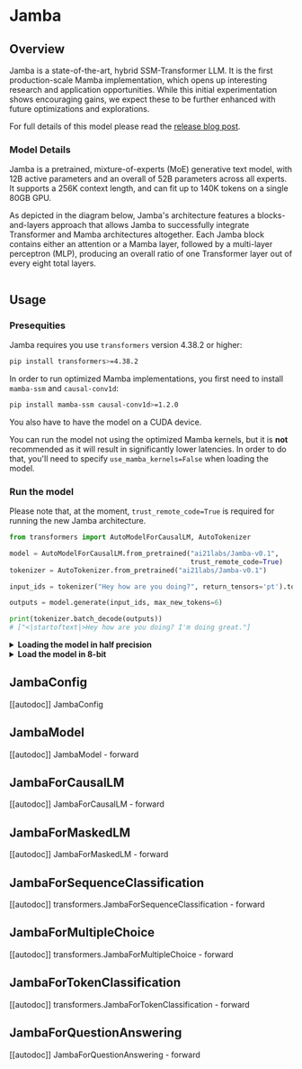 <!--Copyright 2022 The HuggingFace Team. All rights reserved.

Licensed under the Apache License, Version 2.0 (the "License"); you may not use this file except in compliance with
the License. You may obtain a copy of the License at

http://www.apache.org/licenses/LICENSE-2.0

Unless required by applicable law or agreed to in writing, software distributed under the License is distributed on
an "AS IS" BASIS, WITHOUT WARRANTIES OR CONDITIONS OF ANY KIND, either express or implied. See the License for the
specific language governing permissions and limitations under the License.

⚠️ Note that this file is in Markdown but contain specific syntax for our doc-builder (similar to MDX) that may not be
rendered properly in your Markdown viewer.

-->

# Jamba

## Overview

Jamba is a state-of-the-art, hybrid SSM-Transformer LLM. It is the first production-scale Mamba implementation, which opens up interesting research and application opportunities. While this initial experimentation shows encouraging gains, we expect these to be further enhanced with future optimizations and explorations.

For full details of this model please read the [release blog post](https://www.ai21.com/blog/announcing-jamba).

### Model Details

Jamba is a pretrained, mixture-of-experts (MoE) generative text model, with 12B active parameters and an overall of 52B parameters across all experts. It supports a 256K context length, and can fit up to 140K tokens on a single 80GB GPU.

As depicted in the diagram below, Jamba's architecture features a blocks-and-layers approach that allows Jamba to successfully integrate Transformer and Mamba architectures altogether. Each Jamba block contains either an attention or a Mamba layer, followed by a multi-layer perceptron (MLP), producing an overall ratio of one Transformer layer out of every eight total layers.

<div style="text-align: center">
<img src="">
</div>

## Usage

### Presequities

Jamba requires you use `transformers` version 4.38.2 or higher:
```bash
pip install transformers>=4.38.2
```

In order to run optimized Mamba implementations, you first need to install `mamba-ssm` and `causal-conv1d`:
```bash
pip install mamba-ssm causal-conv1d>=1.2.0
```
You also have to have the model on a CUDA device.

You can run the model not using the optimized Mamba kernels, but it is **not** recommended as it will result in significantly lower latencies. In order to do that, you'll need to specify `use_mamba_kernels=False` when loading the model.

### Run the model
Please note that, at the moment, `trust_remote_code=True` is required for running the new Jamba architecture.
```python
from transformers import AutoModelForCausalLM, AutoTokenizer

model = AutoModelForCausalLM.from_pretrained("ai21labs/Jamba-v0.1",
                                             trust_remote_code=True)
tokenizer = AutoTokenizer.from_pretrained("ai21labs/Jamba-v0.1")

input_ids = tokenizer("Hey how are you doing?", return_tensors='pt').to(model.device)["input_ids"]

outputs = model.generate(input_ids, max_new_tokens=6)

print(tokenizer.batch_decode(outputs))
# ["<|startoftext|>Hey how are you doing? I'm doing great."]
```

<details>
<summary><strong>Loading the model in half precision</strong></summary>

The published checkpoint is saved in BF16. In order to load it into RAM in BF16/FP16, you need to specify `torch_dtype`:

```python
from transformers import AutoModelForCausalLM
import torch
model = AutoModelForCausalLM.from_pretrained("ai21labs/Jamba-v0.1",
                                             trust_remote_code=True,
                                             torch_dtype=torch.bfloat16)    # you can also use torch_dtype=torch.float16
```

When using half precision, you can enable the [FlashAttention2](https://github.com/Dao-AILab/flash-attention) implementation of the Attention blocks. In order to use it, you also need the model on a CUDA device. Since in this precision the model is to big to fit on a single 80GB GPU, you'll also need to parallelize it using [accelerate](https://huggingface.co/docs/accelerate/index):
```python
from transformers import AutoModelForCausalLM
import torch
model = AutoModelForCausalLM.from_pretrained("ai21labs/Jamba-v0.1",
                                             trust_remote_code=True,
                                             torch_dtype=torch.bfloat16,
                                             attn_implementation="flash_attention_2",
                                             device_map="auto")
```

</details>
<details><summary><strong>Load the model in 8-bit</strong></summary>

**Using 8-bit precision, it is possible to fit up to 140K sequence lengths on a single 80GB GPU.** You can easily quantize the model to 8-bit using [bitsandbytes](https://huggingface.co/docs/bitsandbytes/index). In order to not degrade model quality, we recommend to exclude the Mamba blocks from the quantization:

```python
from transformers import AutoModelForCausalLM, BitsAndBytesConfig
quantization_config = BitsAndBytesConfig(load_in_8bit=True,
                                         llm_int8_skip_modules=["mamba"])
model = AutoModelForCausalLM.from_pretrained("ai21labs/Jamba-v0.1",
                                             trust_remote_code=True,
                                             torch_dtype=torch.bfloat16,
                                             attn_implementation="flash_attention_2",
                                             quantization_config=quantization_config)
```
</details>

## JambaConfig

[[autodoc]] JambaConfig


## JambaModel

[[autodoc]] JambaModel
    - forward


## JambaForCausalLM

[[autodoc]] JambaForCausalLM
    - forward


## JambaForMaskedLM

[[autodoc]] JambaForMaskedLM
    - forward


## JambaForSequenceClassification

[[autodoc]] transformers.JambaForSequenceClassification
    - forward

## JambaForMultipleChoice

[[autodoc]] transformers.JambaForMultipleChoice
    - forward


## JambaForTokenClassification

[[autodoc]] transformers.JambaForTokenClassification
    - forward


## JambaForQuestionAnswering

[[autodoc]] JambaForQuestionAnswering
    - forward